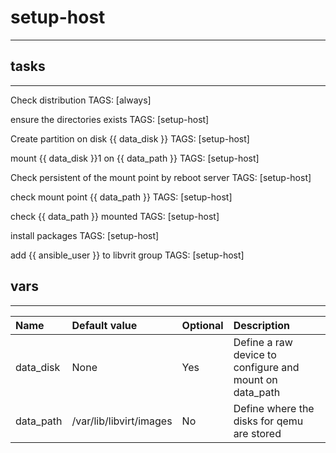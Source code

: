 # setup-host
------------

## tasks
--------
Check distribution   TAGS: [always]

ensure the directories exists        TAGS: [setup-host]

Create partition on disk {{ data_disk }}     TAGS: [setup-host]        

mount {{ data_disk }}1 on {{ data_path }}    TAGS: [setup-host]        

Check persistent of the mount point by reboot server TAGS: [setup-host]

check mount point {{ data_path }}    TAGS: [setup-host]

check {{ data_path }} mounted        TAGS: [setup-host]

install packages     TAGS: [setup-host]

add {{ ansible_user }} to libvrit group      TAGS: [setup-host]

## vars
-------

| Name | Default value | Optional | Description |
|:-----|:--------------|:---------|:------------|
| data_disk | None | Yes | Define a raw device to configure and mount on data_path |
| data_path | /var/lib/libvirt/images | No | Define where the disks for qemu are stored |
